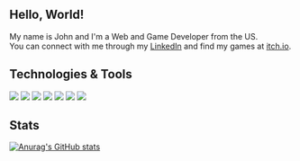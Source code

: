 ## Hello, World!

My name is John and I'm a Web and Game Developer from the US. <br>
You can connect with me through my [LinkedIn](https://www.linkedin.com/in/johnmarionsanchez/) and find my games at [itch.io](https://itch.io/profile/johncoding). <br>

## Technologies & Tools
![](https://img.shields.io/static/v1?message=Git&logo=git&labelColor=5c5c5c&color=2a6fad&logoColor=white&label=%20)
![](https://img.shields.io/static/v1?message=HTML&logo=html5&labelColor=5c5c5c&color=2a6fad&logoColor=white&label=%20)
![](https://img.shields.io/static/v1?message=CSS&logo=css3&labelColor=5c5c5c&color=2a6fad&logoColor=white&label=%20)
![](https://img.shields.io/static/v1?message=JavaScript&logo=javascript&labelColor=5c5c5c&color=2a6fad&logoColor=white&label=%20)
![](https://img.shields.io/static/v1?message=React&logo=react&labelColor=5c5c5c&color=2a6fad&logoColor=white&label=%20)
![](https://img.shields.io/static/v1?message=Unity&logo=unity&labelColor=5c5c5c&color=2a6fad&logoColor=white&label=%20)
![](https://img.shields.io/static/v1?message=CSharp&logo=c-sharp&labelColor=5c5c5c&color=2a6fad&logoColor=white&label=%20)

## Stats
[![Anurag's GitHub stats](https://github-readme-stats.vercel.app/api?username=johnmarion1126&show_icons=true&theme=prussian)](https://github.com/anuraghazra/github-readme-stats)
